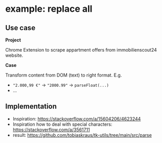 # example: replace all

## Use case

**Project**

Chrome Extension to scrape appartment offers from immobilienscout24 website.

**Case**

Transform content from DOM (text) to right format. E.g.

- `"2.000,99 €"` -> `"2000.99"` -> `parseFloat(...)`
- ...

## Implementation

- Inspiration: https://stackoverflow.com/a/15604206/4623244
- Inspiration how to deal with special characters: https://stackoverflow.com/a/3561711
- result: https://github.com/tobiaskraus/tk-utils/tree/main/src/parse
